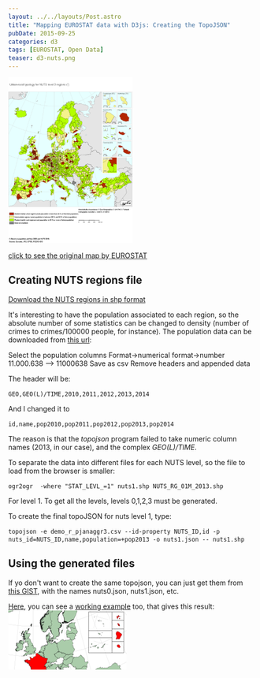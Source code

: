 ```yaml
---
layout: ../../layouts/Post.astro
title: "Mapping EUROSTAT data with D3js: Creating the TopoJSON"
pubDate: 2015-09-25
categories: d3
tags: [EUROSTAT, Open Data]
teaser: d3-nuts.png
---
```


<img width="50%" src="/images/d3/d3-nuts/example.png"/>

[click to see the original map by EUROSTAT][example map]

## Creating NUTS regions file

[Download the NUTS regions in shp format][download regions]

It's interesting to have the population associated to each region, so the absolute number of some statistics can be changed to density (number of crimes to crimes/100000 people, for instance). The population data can be downloaded from [this url][population data]:

Select the population columns
Format->numerical format->number 11.000.638 --> 11000638
Save as csv
Remove headers and appended data

The header will be:

    GEO,GEO(L)/TIME,2010,2011,2012,2013,2014

And I changed it to

    id,name,pop2010,pop2011,pop2012,pop2013,pop2014

The reason is that the _topojson_ program failed to take numeric column names (2013, in our case), and the complex _GEO(L)/TIME_.

To separate the data into different files for each NUTS level, so the file to load from the browser is smaller:

    ogr2ogr  -where "STAT_LEVL_=1" nuts1.shp NUTS_RG_01M_2013.shp

For level 1. To get all the levels, levels 0,1,2,3 must be generated.

To create the final topoJSON for nuts level 1, type:

    topojson -e demo_r_pjanaggr3.csv --id-property NUTS_ID,id -p nuts_id=NUTS_ID,name,population=+pop2013 -o nuts1.json -- nuts1.shp

## Using the generated files

If yo don't want to create the same topojson, you can just get them from [this GIST][gist], with the names nuts0.json, nuts1.json, etc.

[Here][example gist], you can see a [working example][example gist] too, that gives this result: <img  src="/images/d3/d3-nuts/example-gist.png"/>

[download regions]: http://ec.europa.eu/eurostat/web/gisco/geodata/reference-data/administrative-units-statistical-units
[population data]: http://appsso.eurostat.ec.europa.eu/nui/show.do?dataset=demo_r_pjanaggr3&lang=en
[example map]: http://ec.europa.eu/eurostat/statistics-explained/images/a/ae/Urban_rural_typology_for_NUTS3_new.png
[gist]: https://gist.github.com/rveciana/5919944
[example gist]: http://bl.ocks.org/rveciana/4bcc5750c776c22ffda6
